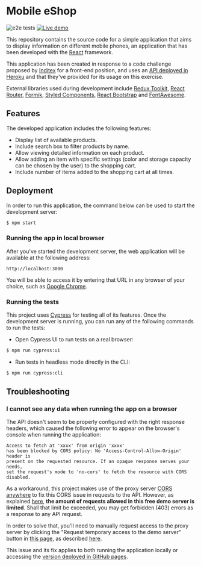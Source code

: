 # Mobile eShop

![e2e tests](https://github.com/LonelyPrincess/react-inditex-phone-app/actions/workflows/cypress.yml/badge.svg) [![Live demo](https://github.com/LonelyPrincess/react-inditex-phone-app/actions/workflows/deploy.yml/badge.svg)](https://lonelyprincess.github.io/react-inditex-phone-app)

This repository contains the source code for a simple application that aims to display information on different mobile phones, an application that has been developed with the [React](https://reactjs.org/) framework.

This application has been created in response to a code challenge proposed by [Inditex](http://www.inditex.es/) for a front-end position, and uses an [API deployed in Heroku](https://front-test-api.herokuapp.com/) and that they've provided for its usage on this exercise.

External libraries used during development include [Redux Toolkit](https://redux-toolkit.js.org/), [React Router](https://reactrouter.com/), [Formik](https://formik.org/), [Styled Components](https://styled-components.com/), [React Bootstrap](https://react-bootstrap.github.io/) and [FontAwesome](https://fontawesome.com/).

## Features

The developed application includes the following features:

- Display list of available products.
- Include search box to filter products by name.
- Allow viewing detailed information on each product.
- Allow adding an item with specific settings (color and storage capacity can be chosen by the user) to the shopping cart.
- Include number of items added to the shopping cart at all times.

## Deployment

In order to run this application, the command below can be used to start the development server:

```bash
$ npm start
```

### Running the app in local browser

After you've started the development server, the web application will be available at the following address:

```
http://localhost:3000
```

You will be able to access it by entering that URL in any browser of your choice, such as [Google Chrome](https://www.google.com/chrome/).

### Running the tests

This project uses [Cypress](https://www.cypress.io/) for testing all of its features. Once the development server is running, you can run any of the following commands to run the tests:

- Open Cypress UI to run tests on a real browser:
```bash
$ npm run cypress:ui
```

- Run tests in headless mode directly in the CLI:
```bash
$ npm run cypress:cli
```

## Troubleshooting

### I cannot see any data when running the app on a browser

The API doesn't seem to be properly configured with the right response headers, which caused the following error to appear on the browser's console when running the application:

```
Access to fetch at 'xxxx' from origin 'xxxx'
has been blocked by CORS policy: No 'Access-Control-Allow-Origin' header is
present on the requested resource. If an opaque response serves your needs,
set the request's mode to 'no-cors' to fetch the resource with CORS disabled.
```

As a workaround, this project makes use of the proxy server [CORS anywhere](https://cors-anywhere.herokuapp.com/) to fix this CORS issue in requests to the API. However, as explained [here](https://github.com/Rob--W/cors-anywhere#demo-server), **the amount of requests allowed in this free demo server is limited**. Shall that limit be exceeded, you may get forbidden (403) errors as a response to any API request.

In order to solve that, you'll need to manually request access to the proxy server by clicking the "Request temporary access to the demo server" button in [this page](https://cors-anywhere.herokuapp.com/corsdemo), as described [here](https://github.com/Rob--W/cors-anywhere/issues/301#issuecomment-771210498).

This issue and its fix applies to both running the application locally or accessing the [version deployed in GitHub pages](https://lonelyprincess.github.io/react-inditex-phone-app).
